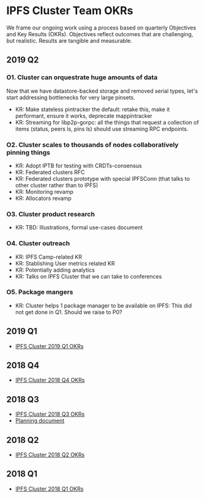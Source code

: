 # IPFS Cluster Team OKRs

We frame our ongoing work using a process based on quarterly Objectives and Key Results (OKRs). Objectives reflect outcomes that are challenging, but realistic. Results are tangible and measurable.

## 2019 Q2

### O1. Cluster can orquestrate huge amounts of data

Now that we have datastore-backed storage and removed serial types, let's start addressing bottlenecks for very large pinsets.

* KR: Make stateless pintracker the default: retake this, make it performant, ensure it works, deprecate mappintracker
* KR: Streaming for libp2p-gorpc: all the things that request a collection of items (status, peers ls, pins ls) should use streaming RPC endpoints.

### O2. Cluster scales to thousands of nodes collaboratively pinning things

* KR: Adopt IPTB for testing with CRDTs-consensus
* KR: Federated clusters RFC
* KR: Federated clusters prototype with special IPFSConn (that talks to other cluster rather than to IPFS)
* KR: Monitoring revamp
* KR: Allocators revamp

### O3. Cluster product research

* KR: TBD: Illustrations, formal use-cases document

### O4. Cluster outreach

* KR: IPFS Camp-related KR
* KR: Stablishing User metrics related KR
* KR: Potentially adding analytics
* KR: Talks on IPFS Cluster that we can take to conferences

### O5. Package mangers

* KR: Cluster helps 1 package manager to be available on IPFS: This did not get done in Q1. Should we raise to P0?

## 2019 Q1

- [IPFS Cluster 2019 Q1 OKRs](https://docs.google.com/spreadsheets/d/1BtOfd7s9oYO5iKsIorCpsm4QuQoIsoZzSz7GItE-9ys/edit#gid=2055463539)

## 2018 Q4

- [IPFS Cluster 2018 Q4 OKRs](https://docs.google.com/spreadsheets/d/139lROP7-Ee4M4S7A_IO4iIgSgugYm7dct620LYnalII/edit#gid=2055463539)

## 2018 Q3

- [IPFS Cluster 2018 Q3 OKRs](https://docs.google.com/spreadsheets/d/19vjigg4locq4fO6JXyobS2yTx-k-fSzlFM5ngZDPDbQ/edit#gid=2055463539)
- [Planning document](https://docs.google.com/document/d/1U8OI5vSdUrgf1rZp_CGRQhQapB7MHkFwp4lTaCwdjJk/edit?pli=1#heading=h.f01yws78tokn)

## 2018 Q2

- [IPFS Cluster 2018 Q2 OKRs](https://docs.google.com/spreadsheets/d/1xIhKROxFlsY9M9on37D5rkbSsm4YtjRQvG2unHScApA/edit#gid=2055463539)

## 2018 Q1

- [IPFS Cluster 2018 Q1 OKRs](https://docs.google.com/spreadsheets/d/1clB-W489rJpbOEs2Q7Q2Jf1WMXHQxXgccBcUJS9QTiI/edit#gid=1748558347)
